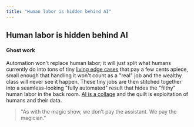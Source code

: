 ```yaml
---
title: "Human labor is hidden behind AI"
---
```


## Human labor is hidden behind AI

#### Ghost work

Automation won't replace human labor; it will just split what humans currently do into tons of tiny [living edge cases](notes/living-edge-case) that pay a few cents apiece, small enough that handling it won't count as a "real" job and the wealthy class will never see it happen. These tiny jobs are then stitched together into a seamless-looking "fully automated" result that hides the "filthy" human labor in the back room. [AI is a collage](notes/ai-is-a-collage) and the quilt is exploitation of humans and their data. 

>"As with the magic show, we don’t pay the assistant. We pay the magician."